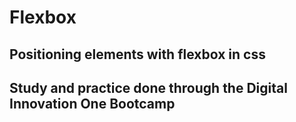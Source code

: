 # Flexbox
## Positioning elements with flexbox in css
## Study and practice done through the Digital Innovation One Bootcamp
